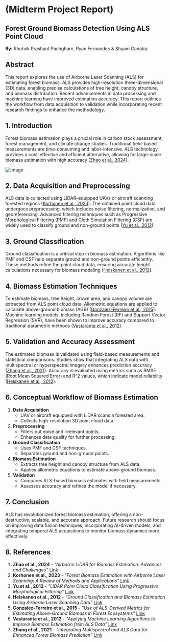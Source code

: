 # (Midterm Project Report)

## Forest Ground Biomass Detection Using ALS Point Cloud

**By:** Rhutvik Prashant Pachghare, Ryan Fernandes & Shyam Ganatra

## Abstract
This report explores the use of Airborne Laser Scanning (ALS) for estimating forest biomass. ALS provides high-resolution three-dimensional (3D) data, enabling precise calculations of tree height, canopy structure, and biomass distribution. Recent advancements in data processing and machine learning have improved estimation accuracy. This report outlines the workflow from data acquisition to validation while incorporating recent research findings to enhance the methodology.

## 1. Introduction
Forest biomass estimation plays a crucial role in carbon stock assessment, forest management, and climate change studies. Traditional field-based measurements are time-consuming and labor-intensive. ALS technology provides a cost-effective and efficient alternative, allowing for large-scale biomass estimation with high accuracy ([Zhao et al., 2024](https://www.sciencedirect.com/science/article/pii/S1470160X24009749)).

![image](https://github.com/user-attachments/assets/1a51ff54-a2a9-421a-8289-30bf74ad2903)


## 2. Data Acquisition and Preprocessing
ALS data is collected using LiDAR-equipped UAVs or aircraft scanning forested regions ([Korhonen et al., 2023](https://cbmjournal.biomedcentral.com/articles/10.1186/s13021-023-00222-4)). The obtained point cloud data undergoes preprocessing, which includes noise filtering, normalization, and georeferencing. Advanced filtering techniques such as Progressive Morphological Filtering (PMF) and Cloth Simulation Filtering (CSF) are widely used to classify ground and non-ground points ([Yu et al., 2012](https://www.sciencedirect.com/science/article/abs/pii/S0034425712002787)).

## 3. Ground Classification
Ground classification is a critical step in biomass estimation. Algorithms like PMF and CSF help separate ground and non-ground points efficiently. These methods refine the point cloud data, ensuring accurate height calculations necessary for biomass modeling ([Heiskanen et al., 2012](https://www.sciencedirect.com/science/article/abs/pii/S0034425712002787)).

## 4. Biomass Estimation Techniques
To estimate biomass, tree height, crown area, and canopy volume are extracted from ALS point cloud data. Allometric equations are applied to calculate above-ground biomass (AGB) ([Gonzalez-Ferreiro et al., 2015](https://cbmjournal.biomedcentral.com/articles/10.1186/s13021-015-0037-2)). Machine learning models, including Random Forest (RF) and Support Vector Regression (SVR), have been shown to improve accuracy compared to traditional parametric methods ([Vastaranta et al., 2012](https://iforest.sisef.org/abstract/?id=ifor2735-012)).

## 5. Validation and Accuracy Assessment
The estimated biomass is validated using field-based measurements and statistical comparisons. Studies show that integrating ALS data with multispectral or hyperspectral imagery enhances prediction accuracy ([Zhang et al., 2021](https://www.nature.com/articles/s41598-021-81267-8)). Accuracy is evaluated using metrics such as RMSE (Root Mean Squared Error) and R^2 values, which indicate model reliability ([Heiskanen et al., 2012](https://www.sciencedirect.com/science/article/abs/pii/S0034425712002787)).

## 6. Conceptual Workflow of Biomass Estimation
1. **Data Acquisition**
   - UAV or aircraft equipped with LiDAR scans a forested area.
   - Collects high-resolution 3D point cloud data.
2. **Preprocessing**
   - Filters out noise and irrelevant points.
   - Enhances data quality for further processing.
3. **Ground Classification**
   - Uses PMF and CSF techniques.
   - Separates ground and non-ground points.
4. **Biomass Estimation**
   - Extracts tree height and canopy structure from ALS data.
   - Applies allometric equations to estimate above-ground biomass.
5. **Validation**
   - Compares ALS-based biomass estimates with field measurements.
   - Assesses accuracy and refines the model if necessary.

## 7. Conclusion
ALS has revolutionized forest biomass estimation, offering a non-destructive, scalable, and accurate approach. Future research should focus on improving data fusion techniques, incorporating AI-driven models, and integrating temporal ALS acquisitions to monitor biomass dynamics more effectively.

## 8. References
1. **Zhao et al., 2024** - *"Airborne LiDAR for Biomass Estimation: Advances and Challenges"*  [Link](https://www.sciencedirect.com/science/article/pii/S1470160X24009749)  
2. **Korhonen et al., 2023** - *"Forest Biomass Estimation with Airborne Laser Scanning: A Review of Methods and Applications"*  [Link](https://cbmjournal.biomedcentral.com/articles/10.1186/s13021-023-00222-4)  
3. **Yu et al., 2012** - *"LiDAR Point Cloud Classification Using Progressive Morphological Filtering"*  [Link](https://www.sciencedirect.com/science/article/abs/pii/S0034425712002787)  
4. **Heiskanen et al., 2012** - *"Ground Classification and Biomass Estimation Using Airborne Laser Scanning Data"*  [Link](https://www.sciencedirect.com/science/article/abs/pii/S0034425712002787)  
5. **Gonzalez-Ferreiro et al., 2015** - *"Use of ALS-Derived Metrics for Estimating Above-Ground Biomass in Forest Ecosystems"*   [Link](https://cbmjournal.biomedcentral.com/articles/10.1186/s13021-015-0037-2)  
6. **Vastaranta et al., 2012** - *"Applying Machine Learning Algorithms to Improve Biomass Estimation from ALS Data"*  [Link](https://iforest.sisef.org/abstract/?id=ifor2735-012)  
7. **Zhang et al., 2021** - *"Integrating Multispectral and ALS Data for Enhanced Forest Biomass Prediction"*  [Link](https://www.nature.com/articles/s41598-021-81267-8)

